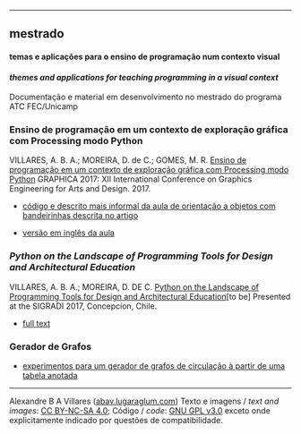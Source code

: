 ----

## mestrado
####  temas e aplicações para o ensino de programação num contexto visual
#### *themes and applications for teaching programming in a visual context*
Documentação e material em desenvolvimento no mestrado do programa ATC FEC/Unicamp

### Ensino de programação em um contexto de exploração gráfica com Processing modo Python

VILLARES, A. B. A.; MOREIRA, D. de C.; GOMES, M. R. [Ensino de programação em um contexto de exploração gráfica com Processing modo Python](https://villares.github.io/mestrado/VILLARES_MOREIRA_GOMES_GRAPHICA_2017) GRAPHICA 2017: XII International Conference on Graphics Engineering for Arts and Design. 2017.

 * [código e descrito mais informal da aula de orientação a objetos com bandeirinhas descrita no artigo](/bandeirinhas/)

 * [versão em inglês da aula](https://medium.com/@villares/object-orientation-with-bandeirinhas-part-1-7-7765ab596d95)

### *Python on the Landscape of Programming Tools for Design and Architectural Education*

VILLARES, A. B. A.; MOREIRA, D. DE C. [Python on the Landscape of Programming Tools for Design and Architectural Education](https://villares.github.io/mestrado/VILLARES_MOREIRA_SIGRADI_2017)[to be] Presented at the SIGRADI 2017, Concepcíon, Chile.

 * [full text](https://www.proceedings.blucher.com.br/article-details/python-on-the-landscape-of-programming-tools-for-design-and-architectural-education-27628)

### Gerador de Grafos

 * [experimentos para um gerador de grafos de circulação à partir de uma tabela anotada](grafos_circulacao)

----
Alexandre B A Villares ([abav.lugaraglum.com](https://abav.lugaralgum.com)) Texto e imagens / *text and images*:  [CC BY-NC-SA 4.0](https://creativecommons.org/licenses/by-nc-sa/4.0/); Código / *code*: [GNU GPL v3.0](https://www.gnu.org/licenses/gpl-3.0.en.html) exceto onde explicitamente indicado por questões de compatibilidade.
